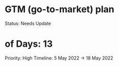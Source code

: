 # GTM (go-to-market) plan

Status: Needs Update
# of Days: 13
Priority: High
Timeline: 5 May 2022 → 18 May 2022